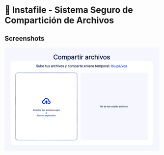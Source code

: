# 📁 Instafile - Sistema Seguro de Compartición de Archivos

## Screenshots
![App Screenshot](./screenshot-1.png)